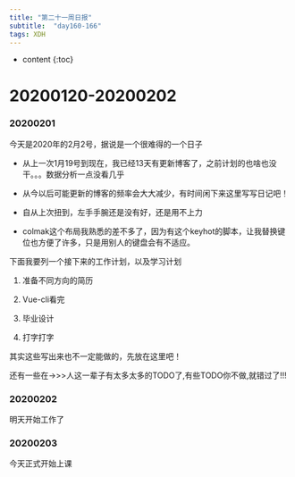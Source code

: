 ```yaml
---  
title: "第二十一周日报"   
subtitle:  "day160-166"   
tags: XDH    
---  
```





* content
{:toc}


# 20200120-20200202
### 20200201
今天是2020年的2月2号，据说是一个很难得的一个日子

- 从上一次1月19号到现在，我已经13天有更新博客了，之前计划的也啥也没干。。。数据分析一点没看几乎

- 从今以后可能更新的博客的频率会大大减少，有时间闲下来这里写写日记吧！

- 自从上次扭到，左手手腕还是没有好，还是用不上力

- colmak这个布局我熟悉的差不多了，因为有这个keyhot的脚本，让我替换键位也方便了许多，只是用别人的键盘会有不适应。

下面我要列一个接下来的工作计划，以及学习计划

1. 准备不同方向的简历

2. Vue-cli看完

3. 毕业设计

4. 打字打字

其实这些写出来也不一定能做的，先放在这里吧！

还有一些在->>>人这一辈子有太多太多的TODO了,有些TODO你不做,就错过了!!!


### 20200202
明天开始工作了

### 20200203
今天正式开始上课